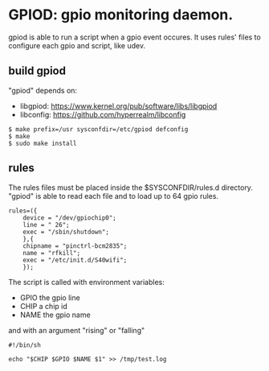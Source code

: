 # GPIOD: gpio monitoring daemon.

gpiod is able to run a script when a gpio event occures. It uses rules' files to configure each gpio and script, like udev.

## build gpiod

"gpiod" depends on:
 * libgpiod: https://www.kernel.org/pub/software/libs/libgpiod
 * libconfig: https://github.com/hyperrealm/libconfig

``` shell
$ make prefix=/usr sysconfdir=/etc/gpiod defconfig
$ make
$ sudo make install
```

## rules

The rules files must be placed inside the $SYSCONFDIR/rules.d directory.
"gpiod" is able to read each file and to load up to 64 gpio rules.

``` config
rules=({
	device = "/dev/gpiochip0";
	line = " 26";
	exec = "/sbin/shutdown";
	},{
	chipname = "pinctrl-bcm2835";
	name = "rfkill";
	exec = "/etc/init.d/S40wifi";
	});
```

The script is called with environment variables:
 * GPIO the gpio line
 * CHIP a chip id
 * NAME the gpio name

and with an argument "rising" or "falling"

``` shell
#!/bin/sh

echo "$CHIP $GPIO $NAME $1" >> /tmp/test.log
```

